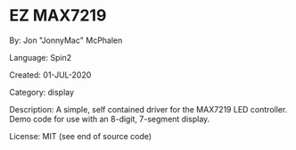 # EZ MAX7219

By: Jon "JonnyMac" McPhalen

Language: Spin2

Created: 01-JUL-2020

Category: display

Description:
A simple, self contained driver for the MAX7219 LED controller. Demo code for use with an 8-digit, 7-segment display.

License: MIT (see end of source code)
